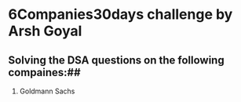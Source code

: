 # 6Companies30days challenge by Arsh Goyal

## Solving the DSA questions on the following compaines:##
1. Goldmann Sachs
